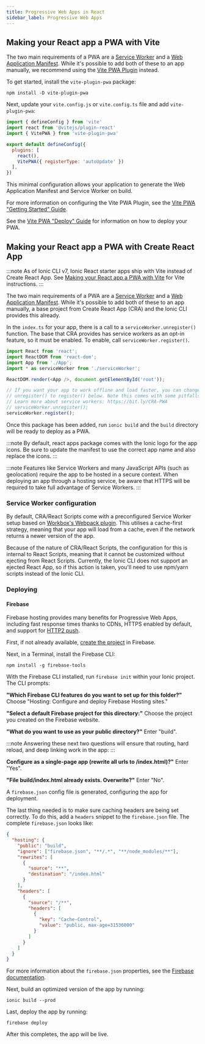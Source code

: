 ```yaml
---
title: Progressive Web Apps in React
sidebar_label: Progressive Web Apps
---
```


<head>
  <title>Create Progressive Web Apps (PWA) in React - Ionic Framework</title>
  <meta
    name="description"
    content="Create progressive web apps in React with Ionic. Read our React PWA documentation for information on how to make React PWAs."
  />
</head>

## Making your React app a PWA with Vite

The two main requirements of a PWA are a <a href="https://developers.google.com/web/fundamentals/primers/service-workers/" target="_blank">Service Worker</a> and a <a href="https://developers.google.com/web/fundamentals/web-app-manifest/" target="_blank">Web Application Manifest</a>. While it's possible to add both of these to an app manually, we recommend using the [Vite PWA Plugin](https://vite-pwa-org.netlify.app/) instead.

To get started, install the `vite-plugin-pwa` package:

```shell
npm install -D vite-plugin-pwa
```

Next, update your `vite.config.js` or `vite.config.ts` file and add `vite-plugin-pwa`:

```javascript
import { defineConfig } from 'vite'
import react from '@vitejs/plugin-react'
import { VitePWA } from 'vite-plugin-pwa'

export default defineConfig({
  plugins: [
    react(),
    VitePWA({ registerType: 'autoUpdate' })
  ],
})
```

This minimal configuration allows your application to generate the Web Application Manifest and Service Worker on build.

For more information on configuring the Vite PWA Plugin, see the [Vite PWA "Getting Started" Guide](https://vite-pwa-org.netlify.app/guide/).

See the [Vite PWA "Deploy" Guide](https://vite-pwa-org.netlify.app/deployment/) for information on how to deploy your PWA.

## Making your React app a PWA with Create React App

:::note
As of Ionic CLI v7, Ionic React starter apps ship with Vite instead of Create React App. See [Making your React app a PWA with Vite](#making-your-react-app-a-pwa-with-vite) for Vite instructions.
:::

The two main requirements of a PWA are a <a href="https://developers.google.com/web/fundamentals/primers/service-workers/" target="_blank">Service Worker</a> and a <a href="https://developers.google.com/web/fundamentals/web-app-manifest/" target="_blank">Web Application Manifest</a>. While it's possible to add both of these to an app manually, a base project from Create React App (CRA) and the Ionic CLI provides this already.

In the `index.ts` for your app, there is a call to a `serviceWorker.unregister()` function. The base that CRA provides has service workers as an opt-in feature, so it must be enabled. To enable, call `serviceWorker.register()`.

```ts
import React from 'react';
import ReactDOM from 'react-dom';
import App from './App';
import * as serviceWorker from './serviceWorker';

ReactDOM.render(<App />, document.getElementById('root'));

// If you want your app to work offline and load faster, you can change
// unregister() to register() below. Note this comes with some pitfalls.
// Learn more about service workers: https://bit.ly/CRA-PWA
// serviceWorker.unregister();
serviceWorker.register();
```

Once this package has been added, run `ionic build` and the `build` directory will be ready to deploy as a PWA.

:::note
By default, react apps package comes with the Ionic logo for the app icons. Be sure to update the manifest to use the correct app name and also replace the icons.
:::

:::note
Features like Service Workers and many JavaScript APIs (such as geolocation) require the app to be hosted in a secure context. When deploying an app through a hosting service, be aware that HTTPS will be required to take full advantage of Service Workers.
:::

### Service Worker configuration

By default, CRA/React Scripts come with a preconfigured Service Worker setup based on [Workbox's Webpack plugin](https://developers.google.com/web/tools/workbox/modules/workbox-webpack-plugin). This utilises a cache-first strategy, meaning that your app will load from a cache, even if the network returns a newer version of the app.

Because of the nature of CRA/React Scripts, the configuration for this is internal to React Scripts, meaning that it cannot be customized without ejecting from React Scripts. Currently, the Ionic CLI does not support an ejected React App, so if this action is taken, you'll need to use npm/yarn scripts instead of the Ionic CLI.

### Deploying

#### Firebase

Firebase hosting provides many benefits for Progressive Web Apps, including fast response times thanks to CDNs, HTTPS enabled by default, and support for [HTTP2 push](https://firebase.googleblog.com/2016/09/http2-comes-to-firebase-hosting.html).

First, if not already available, [create the project](https://console.firebase.google.com) in Firebase.

Next, in a Terminal, install the Firebase CLI:

```shell
npm install -g firebase-tools
```

With the Firebase CLI installed, run `firebase init` within your Ionic project. The CLI prompts:

**"Which Firebase CLI features do you want to set up for this folder?"** Choose "Hosting: Configure and deploy Firebase Hosting sites."

**"Select a default Firebase project for this directory:"** Choose the project you created on the Firebase website.

**"What do you want to use as your public directory?"** Enter "build".

:::note
Answering these next two questions will ensure that routing, hard reload, and deep linking work in the app:
:::

**Configure as a single-page app (rewrite all urls to /index.html)?"** Enter "Yes".

**"File build/index.html already exists. Overwrite?"** Enter "No".

A `firebase.json` config file is generated, configuring the app for deployment.

The last thing needed is to make sure caching headers are being set correctly. To do this, add a `headers` snippet to the `firebase.json` file. The complete `firebase.json` looks like:

```json
{
  "hosting": {
    "public": "build",
    "ignore": ["firebase.json", "**/.*", "**/node_modules/**"],
    "rewrites": [
      {
        "source": "**",
        "destination": "/index.html"
      }
    ],
    "headers": [
      {
        "source": "/**",
        "headers": [
          {
            "key": "Cache-Control",
            "value": "public, max-age=31536000"
          }
        ]
      }
    ]
  }
}
```

For more information about the `firebase.json` properties, see the [Firebase documentation](https://firebase.google.com/docs/hosting/full-config#section-firebase-json).

Next, build an optimized version of the app by running:

```shell
ionic build --prod
```

Last, deploy the app by running:

```shell
firebase deploy
```

After this completes, the app will be live.
